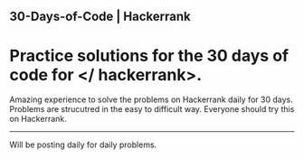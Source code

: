 ## 30-Days-of-Code | Hackerrank
# Practice solutions for the 30 days of code for </ hackerrank>.

Amazing experience to solve the problems on Hackerrank daily for 30 days. Problems are strucutred in the easy to difficult way.
Everyone should try this on Hackerrank. 

________________________
Will be posting daily for daily problems.
